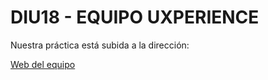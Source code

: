 # DIU18 - EQUIPO UXPERIENCE

Nuestra práctica está subida a la dirección:


[Web del equipo](https://jesus-sheriff.github.io/DIU-UXperience/)
